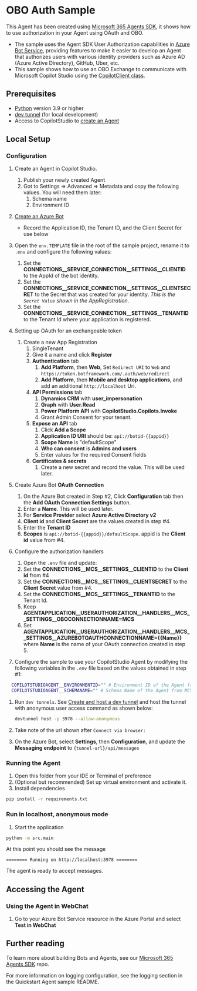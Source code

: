 # OBO Auth Sample

This Agent has been created using [Microsoft 365 Agents SDK](https://github.com/microsoft/agents-for-net), it shows how to use authorization in your Agent using OAuth and OBO.

- The sample uses the Agent SDK User Authorization capabilities in [Azure Bot Service](https://docs.botframework.com), providing features to make it easier to develop an Agent that authorizes users with various identity providers such as Azure AD (Azure Active Directory), GitHub, Uber, etc.
- This sample shows how to use an OBO Exchange to communicate with Microsoft Copilot Studio using the [CopilotClient class](https://learn.microsoft.com/python/api/microsoft-agents-copilotstudio-client/microsoft_agents.copilotstudio.client.copilotclient).

## Prerequisites

- [Python](https://www.python.org/) version 3.9 or higher
- [dev tunnel](https://learn.microsoft.com/azure/developer/dev-tunnels/get-started?tabs=windows) (for local development)
- Access to CopilotStudio to [create an Agent](https://learn.microsoft.com/microsoft-copilot-studio/fundamentals-get-started?tabs=web)

## Local Setup

### Configuration

1. Create an Agent in Copilot Studio.
   1. Publish your newly created Agent
   1. Got to Settings => Advanced => Metadata and copy the following values. You will need them later:
      1. Schema name
      1. Environment ID

1. [Create an Azure Bot](https://aka.ms/AgentsSDK-CreateBot)
   - Record the Application ID, the Tenant ID, and the Client Secret for use below

1. Open the `env.TEMPLATE` file in the root of the sample project, rename it to `.env` and configure the following values:
   1. Set the **CONNECTIONS__SERVICE_CONNECTION__SETTINGS__CLIENTID** to the AppId of the bot identity.
   2. Set the **CONNECTIONS__SERVICE_CONNECTION__SETTINGS__CLIENTSECRET** to the Secret that was created for your identity. *This is the `Secret Value` shown in the AppRegistration*.
   3. Set the **CONNECTIONS__SERVICE_CONNECTION__SETTINGS__TENANTID** to the Tenant Id where your application is registered.

1. Setting up OAuth for an exchangeable token 
   1. Create a new App Registration
      1. SingleTenant
      1. Give it a name and click **Register**
      1. **Authentication** tab
         1. **Add Platform**, then **Web**, Set `Redirect URI` to `Web` and `https://token.botframework.com/.auth/web/redirect`
         1. **Add Platform**, then **Mobile and desktop applications**, and add an additional `http://localhost` Uri.
      1. **API Permissions** tab
         1. **Dynamics CRM** with **user_impersonation**
         1. **Graph** with **User.Read**
         1. **Power Platform API** with **CopilotStudio.Copilots.Invoke**
         1. Grant Admin Consent for your tenant.
      1. **Expose an API** tab
         1. Click **Add a Scope**
         1. **Application ID URI** should be: `api://botid-{{appid}}`
         1. **Scope Name** is "defaultScope"
         1. **Who can consent** is **Admins and users**
         1. Enter values for the required Consent fields
      1. **Certificates & secrets**
         1. Create a new secret and record the value. This will be used later.

1. Create Azure Bot **OAuth Connection**
   1. On the Azure Bot created in Step #2, Click **Configuration** tab then the **Add OAuth Connection Settings** button.
   1. Enter a **Name**.  This will be used later.
   1. For **Service Provider** select **Azure Active Directory v2**
   1. **Client id** and **Client Secret** are the values created in step #4.
   1. Enter the **Tenant ID**
   1. **Scopes** is `api://botid-{{appid}}/defaultScope`. appid is the **Client id** value from #4.

1. Configure the authorization handlers
   1. Open the `.env` file and update:
   1. Set the **CONNECTIONS__MCS__SETTINGS__CLIENTID** to the **Client id** from #4
   1. Set the **CONNECTIONS__MCS__SETTINGS__CLIENTSECRET** to the **Client Secret** value from #4.
   1. Set the **CONNECTIONS__MCS__SETTINGS__TENANTID** to the Tenant Id.
   1. Keep **AGENTAPPLICATION__USERAUTHORIZATION__HANDLERS__MCS__SETTINGS__OBOCONNECTIONNAME=MCS**
   1. Set **AGENTAPPLICATION__USERAUTHORIZATION__HANDLERS__MCS__SETTINGS__AZUREBOTOAUTHCONNECTIONNAME={{Name}}** where **Name** is the name of your OAuth connection created in step 5.

1. Configure the sample to use your CopilotStudio Agent by modifying the following variables in the `.env` file based on the values obtained in step #1:

```bash
  COPILOTSTUDIOAGENT__ENVIRONMENTID="" # Environment ID of the Agent from MCS
  COPILOTSTUDIOAGENT__SCHEMANAME="" # Schema Name of the Agent from MCS
```   

1. Run `dev tunnels`. See [Create and host a dev tunnel](https://learn.microsoft.com/azure/developer/dev-tunnels/get-started?tabs=windows) and host the tunnel with anonymous user access command as shown below:

   ```bash
   devtunnel host -p 3978 --allow-anonymous
   ```

1. Take note of the url shown after `Connect via browser:`

1. On the Azure Bot, select **Settings**, then **Configuration**, and update the **Messaging endpoint** to `{tunnel-url}/api/messages`

### Running the Agent

1. Open this folder from your IDE or Terminal of preference
1. (Optional but recommended) Set up virtual environment and activate it.
1. Install dependencies

```sh
pip install -r requirements.txt
```

### Run in localhost, anonymous mode

1. Start the application

```sh
python -m src.main
```

At this point you should see the message 

```text
======== Running on http://localhost:3978 ========
```

The agent is ready to accept messages.

## Accessing the Agent

### Using the Agent in WebChat

1. Go to your Azure Bot Service resource in the Azure Portal and select **Test in WebChat**

## Further reading

To learn more about building Bots and Agents, see our [Microsoft 365 Agents SDK](https://github.com/microsoft/agents) repo.

For more information on logging configuration, see the logging section in the Quickstart Agent sample README.